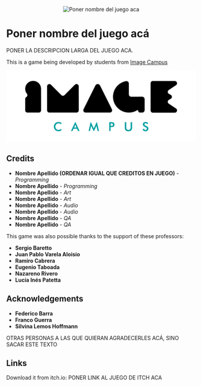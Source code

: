 <p align="center">
<img src="logo.png" alt="Poner nombre del juego aca"/>
</p>

# Poner nombre del juego acá

PONER LA DESCRIPCION LARGA DEL JUEGO ACA.

This is a game being developed by students from <a href="https://www.imagecampus.edu.ar/">Image Campus</a>

<p align="center">
  <a href="https://www.imagecampus.edu.ar/">
    <img src="logo-image-campus.png" alt="Image Campus"/>
  </a> 
</p>


## Credits

- **Nombre Apellido (ORDENAR IGUAL QUE CREDITOS EN JUEGO)** - *Programming*
- **Nombre Apellido** - *Programming*
- **Nombre Apellido** - *Art*
- **Nombre Apellido** - *Art*
- **Nombre Apellido** - *Audio*
- **Nombre Apellido** - *Audio*
- **Nombre Apellido** - *QA*
- **Nombre Apellido** - *QA*


This game was also possible thanks to the support of these professors:

- **Sergio Baretto**
- **Juan Pablo Varela Aloisio**
- **Ramiro Cabrera**
- **Eugenio Taboada**
- **Nazareno Rivero**
- **Lucía Inés Patetta**


## Acknowledgements

- **Federico Barra**
- **Franco Guerra**
- **Silvina Lemos Hoffmann**

OTRAS PERSONAS A LAS QUE QUIERAN AGRADECERLES ACÁ, SINO SACAR ESTE TEXTO


## Links

Download it from itch.io: PONER LINK AL JUEGO DE ITCH ACA
